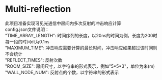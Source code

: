 # Multi-reflection

此项目准备实现可见光通信中房间内多次反射的冲击响应计算  
config.json文件说明：  
"TIME_ARRAY_LENGTH": 时间序列的长度，以20ns的时间为例，长度为200时每一段的时间dt为0.1ns  
"MAXIMUM_TIME": 冲击响应需要计算的最长时间，冲击响应如果超过该时间则不会统计  
"REFLECT_TIMES": 反射次数  
"ROOM_SIZE": 房间尺寸，以字符串的形式表示，例如"5\*5\*3"，单位为米(m)  
"WALL_NODE_NUM": 反射点的个数，以字符串的形式表示  